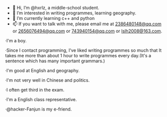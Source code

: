 - 👋 Hi, I’m @hxrlz, a middle-school student.
- 👀 I’m interested in writing programmes, learning geography.
- 🌱 I’m currently learning c++ and python
- 📫 If you want to talk with me, please email me at 2386480148@qq.com or 2656076494@qq.com or 743940154@qq.com or lslh2008@163.com.

·I'm a boy.

·Since I contact programming, I've liked writing programmes so much that It takes me more than about 1 hour to write programmes every day.(It's a sentence which has many important grammars.)

·I'm good at English and geography.

·I'm not very well in Chinese and politics.

·I often get third in the exam.

·I'm a English class representative.

·@hacker-Fanjun is my e-friend.

<!---
hxrlz/hxrlz is a ✨ special ✨ repository because its `README.md` (this file) appears on your GitHub profile.
You can click the Preview link to take a look at your changes.
--->
